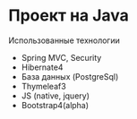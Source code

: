 # Проект на Java
Использованные технологии
* Spring MVC, Security
* Hibernate4
* База данных (PostgreSql)
* Thymeleaf3
* JS (native, jquery)
* Bootstrap4(alpha)